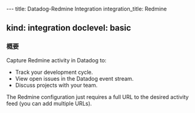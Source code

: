 --- title: Datadog-Redmine Integration integration_title: Redmine

kind: integration
doclevel: basic
---

### 概要

Capture Redmine activity in Datadog to:

  * Track your development cycle.
  * View open issues in the Datadog event stream.
  * Discuss projects with your team.

The Redmine configuration just requires a full URL to the desired activity feed (you can add multiple URLs).

